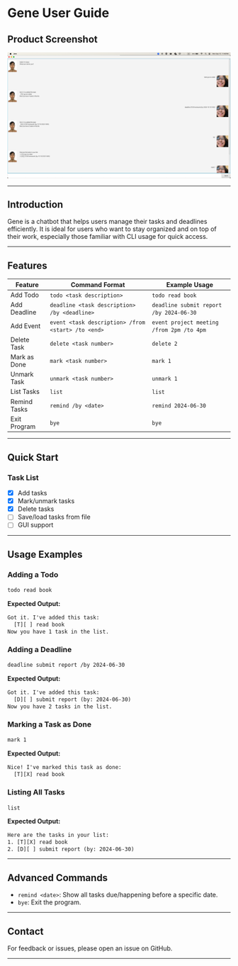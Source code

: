 # Gene User Guide

## Product Screenshot

![Product UI](./Ui.png)

---

## Introduction

Gene is a chatbot that helps users manage their tasks and deadlines efficiently. It is ideal for users who want to stay
organized and on top of their work, especially those familiar with CLI usage for quick access.

---

## Features

| Feature      | Command Format                                     | Example Usage                             |
|--------------|----------------------------------------------------|-------------------------------------------|
| Add Todo     | `todo <task description>`                          | `todo read book`                          |
| Add Deadline | `deadline <task description> /by <deadline>`       | `deadline submit report /by 2024-06-30`   |
| Add Event    | `event <task description> /from <start> /to <end>` | `event project meeting /from 2pm /to 4pm` |
| Delete Task  | `delete <task number>`                             | `delete 2`                                |
| Mark as Done | `mark <task number>`                               | `mark 1`                                  |
| Unmark Task  | `unmark <task number>`                             | `unmark 1`                                |
| List Tasks   | `list`                                             | `list`                                    |
| Remind Tasks | `remind /by <date>`                                | `remind 2024-06-30`                       |
| Exit Program | `bye`                                              | `bye`                                     |

---

## Quick Start

### Task List

- [x] Add tasks
- [x] Mark/unmark tasks
- [x] Delete tasks
- [ ] Save/load tasks from file
- [ ] GUI support

---

## Usage Examples

### Adding a Todo

```sh
todo read book
```

**Expected Output:**

```
Got it. I've added this task:
  [T][ ] read book
Now you have 1 task in the list.
```

### Adding a Deadline

```sh
deadline submit report /by 2024-06-30
```

**Expected Output:**

```
Got it. I've added this task:
  [D][ ] submit report (by: 2024-06-30)
Now you have 2 tasks in the list.
```

### Marking a Task as Done

```sh
mark 1
```

**Expected Output:**

```
Nice! I've marked this task as done:
  [T][X] read book
```

### Listing All Tasks

```sh
list
```

**Expected Output:**

```
Here are the tasks in your list:
1. [T][X] read book
2. [D][ ] submit report (by: 2024-06-30)
```

---

## Advanced Commands

- `remind <date>`: Show all tasks due/happening before a specific date.
- `bye`: Exit the program.

---

## Contact

For feedback or issues, please open an issue on GitHub.

---
